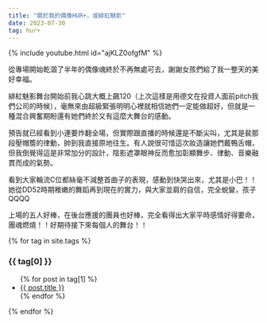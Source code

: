 ```yaml
---
title: "關於我的偶像HUR+，或緋紅魅影"
date: 2023-07-30
tag: hur+
---
```


{% include youtube.html id="ajKLZ0ofgfM" %}

>>

從專場開始乾涸了半年的偶像魂終於不再無處可去，謝謝女孩們給了我一整天的美好幸福。

緋紅魅影舞台開始前我心跳大概上飆120（上次這樣是用德文在投資人面前pitch我們公司的時候），毫無來由超級緊張明明心裡就相信她們一定能做超好，但就是一種混合興奮期盼還有她們終於又有這麼大舞台的感動。

預告就已經看到小連要炸翻全場，但實際跟直播的時候還是不斷尖叫，尤其是裴那段壓帽簷的律動，帥到我直接原地往生。有人說很可惜這次妝造讓她們戴鴨舌帽，但我倒覺得這是非常加分的設計，陰影遮罩眼神反而愈加彰顯舞步、律動、音樂融貫而成的氣勢。

看到大家輪流C位都絲毫不減整首曲子的表現，感動到快哭出來，尤其是小巴！！她從DD52時期稚嫩的舞蹈再到現在的實力，與大家並肩的自信，完全蛻變，孩子QQQQ

上場的五人好棒，在後台應援的團員也好棒，完全看得出大家平時感情好得要命，團魂燃燒！！好期待接下來每個人的舞台！！

{% for tag in site.tags %}
  <h3>{{ tag[0] }}</h3>
  <ul>
    {% for post in tag[1] %}
      <li><a href="{{ post.url }}">{{ post.title }}</a></li>
    {% endfor %}
  </ul>
{% endfor %}
